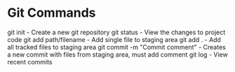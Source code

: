 # Git Commands

git init - Create a new git repository
git status - View the changes to project code
git add path/filename - Add single file to staging area
git add . - Add all tracked files to staging area
git commit -m "Commit comment" - Creates a new commit with files from staging area, must add comment
git log - View recent commits